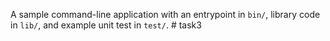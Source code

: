 A sample command-line application with an entrypoint in `bin/`, library code
in `lib/`, and example unit test in `test/`.
#   t a s k 3  
 